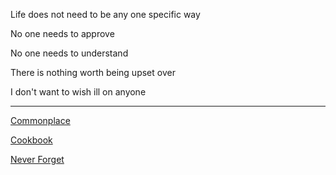 Life does not need to be any one specific way

No one needs to approve

No one needs to understand

There is nothing worth being upset over

I don't want to wish ill on anyone

---

[Commonplace](commonplace.md)

[Cookbook](recipes/cookBook.md)

[Never Forget](neverForget.md)
